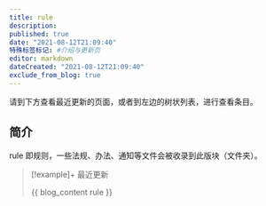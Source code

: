 ```yaml
---
title: rule
description:
published: true
date: "2021-08-12T21:09:40"
特殊标签标记: #介绍与更新页
editor: markdown
dateCreated: "2021-08-12T21:09:40"
exclude_from_blog: true
---
```


请到下方查看最近更新的页面，或者到左边的树状列表，进行查看条目。

## 简介

rule 即规则，一些法规、办法、通知等文件会被收录到此版块（文件夹）。

> [!example]+ 最近更新
>
> {{ blog_content rule }}
